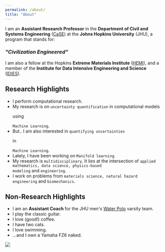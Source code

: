 ```yaml
---
permalink: /about/
title: "About"
---
```



I am an <strong>Assistant Research Professor</strong> in the  <strong>Department of Civil and Systems Engineering</strong> (<a href="https://engineering.jhu.edu/case/" target="_blank">CaSE</a>) at the <strong>Johns Hopkins University</strong> (JHU), a program  that stands for:

### <i>"Civilization Engineered"</i>


I am also a fellow at the Hopkins <strong>Extreme Materials Institute</strong> (<a href="https://hemi.jhu.edu">HEMI</a>), and a member of the <strong>Institute for Data Intensive Engineering and Science</strong> (<a href="https://idies.jhu.edu">IDIES</a>). 


## Research Highlights

* I perform computational research.
* My research is on <code>uncertainty quantification</code> in computational models <p>using</p> <code>Machine Learning</code>.
* But.. I am also interested in <code>quantifying uncertainties</code> <p>in</p> <code>Machine Learning</code>.
* Lately, I have been working on <code>Manifold learning</code>.
* My research is <code>multidisciplinary</code>. It lies at the intersection of <code>applied mathematics, data science, physics-based modeling</code> and <code>engineering</code>.
* I work on problems from <code>materials science, natural hazard engineering</code> and <code>biomechanics</code>.


## Non-Research Highlights

*  I am an <strong>Assistant Coach</strong> for the JHU men's <a href="https://hopkinssports.com/sports/mens-water-polo" target="_blank">Water Polo</a> varsity team.
* I play the classic guitar.
* I love (good!) coffee.
* I have two cats.
* I love swimming.
* ...and I own a Yamaha FZ6 naked.


<img src="{{ site.url }}{{ site.baseurl }}/assets/images/image1.png"/>

